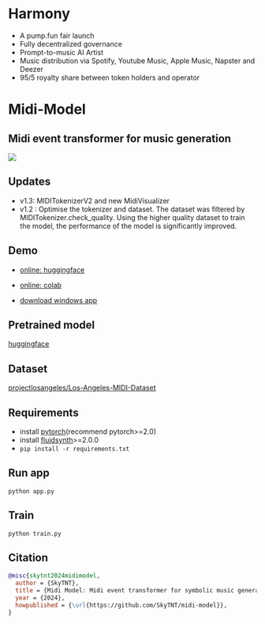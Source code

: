 # Harmony
- A pump.fun fair launch
- Fully decentralized governance
- Prompt-to-music AI Artist
- Music distribution via Spotify, Youtube Music, Apple Music, Napster and Deezer
- 95/5 royalty share between token holders and operator

  
# Midi-Model

## Midi event transformer for music generation

![](./banner.png)

## Updates
- v1.3: MIDITokenizerV2 and new MidiVisualizer
- v1.2 : Optimise the tokenizer and dataset. The dataset was filtered by MIDITokenizer.check_quality. Using the higher quality dataset to train the model, the performance of the model is significantly improved.

## Demo

- [online: huggingface](https://huggingface.co/spaces/skytnt/midi-composer)

- [online: colab](https://colab.research.google.com/github/SkyTNT/midi-model/blob/main/demo.ipynb)

- [download windows app](https://github.com/SkyTNT/midi-model/releases)

## Pretrained model

[huggingface](https://huggingface.co/skytnt/midi-model/blob/main/model.ckpt)

## Dataset

[projectlosangeles/Los-Angeles-MIDI-Dataset](https://huggingface.co/datasets/projectlosangeles/Los-Angeles-MIDI-Dataset)

## Requirements

- install [pytorch](https://pytorch.org/)(recommend pytorch>=2.0)
- install [fluidsynth](https://www.fluidsynth.org/)>=2.0.0
- `pip install -r requirements.txt`

## Run app

`python app.py`

## Train 

`python train.py`
 
## Citation

```bibtex
@misc{skytnt2024midimodel,
  author = {SkyTNT},
  title = {Midi Model: Midi event transformer for symbolic music generation},
  year = {2024},
  howpublished = {\url{https://github.com/SkyTNT/midi-model}},
}
